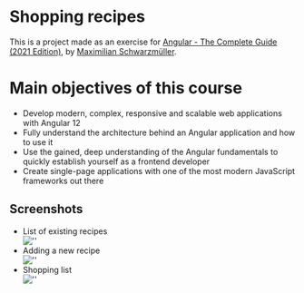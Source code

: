 # Shopping recipes

This is a project made as an exercise for [Angular - The Complete Guide (2021 Edition)](https://ibm-learning.udemy.com/course/the-complete-guide-to-angular-2), by [Maximilian Schwarzmüller](https://www.udemy.com/course/the-complete-guide-to-angular-2/#instructor-1).

# Main objectives of this course

* Develop modern, complex, responsive and scalable web applications with Angular 12
* Fully understand the architecture behind an Angular application and how to use it
* Use the gained, deep understanding of the Angular fundamentals to quickly establish yourself as a frontend developer
* Create single-page applications with one of the most modern JavaScript frameworks out there

## Screenshots
* List of existing recipes <br>
![''](./src/assets/screenshot/recipes.png)
* Adding a new recipe <br>
![''](./src/assets/screenshot/new-recipe.png)
* Shopping list <br>
![''](./src/assets/screenshot/shopping-list.png)